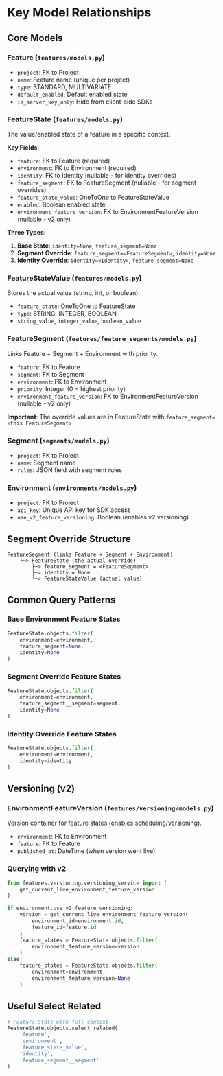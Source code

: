# Key Model Relationships

## Core Models

### Feature (`features/models.py`)
- `project`: FK to Project
- `name`: Feature name (unique per project)
- `type`: STANDARD, MULTIVARIATE
- `default_enabled`: Default enabled state
- `is_server_key_only`: Hide from client-side SDKs

### FeatureState (`features/models.py`)
The value/enabled state of a feature in a specific context.

**Key Fields**:
- `feature`: FK to Feature (required)
- `environment`: FK to Environment (required)
- `identity`: FK to Identity (nullable - for identity overrides)
- `feature_segment`: FK to FeatureSegment (nullable - for segment overrides)
- `feature_state_value`: OneToOne to FeatureStateValue
- `enabled`: Boolean enabled state
- `environment_feature_version`: FK to EnvironmentFeatureVersion (nullable - v2 only)

**Three Types**:
1. **Base State**: `identity=None`, `feature_segment=None`
2. **Segment Override**: `feature_segment=<FeatureSegment>`, `identity=None`
3. **Identity Override**: `identity=<Identity>`, `feature_segment=None`

### FeatureStateValue (`features/models.py`)
Stores the actual value (string, int, or boolean).
- `feature_state`: OneToOne to FeatureState
- `type`: STRING, INTEGER, BOOLEAN
- `string_value`, `integer_value`, `boolean_value`

### FeatureSegment (`features/feature_segments/models.py`)
Links Feature + Segment + Environment with priority.

- `feature`: FK to Feature
- `segment`: FK to Segment
- `environment`: FK to Environment
- `priority`: Integer (0 = highest priority)
- `environment_feature_version`: FK to EnvironmentFeatureVersion (nullable - v2 only)

**Important**: The override values are in FeatureState with `feature_segment=<this FeatureSegment>`

### Segment (`segments/models.py`)
- `project`: FK to Project
- `name`: Segment name
- `rules`: JSON field with segment rules

### Environment (`environments/models.py`)
- `project`: FK to Project
- `api_key`: Unique API key for SDK access
- `use_v2_feature_versioning`: Boolean (enables v2 versioning)

## Segment Override Structure

```
FeatureSegment (links Feature + Segment + Environment)
    └─> FeatureState (the actual override)
        ├─> feature_segment = <FeatureSegment>
        ├─> identity = None
        └─> FeatureStateValue (actual value)
```

## Common Query Patterns

### Base Environment Feature States
```python
FeatureState.objects.filter(
    environment=environment,
    feature_segment=None,
    identity=None
)
```

### Segment Override Feature States
```python
FeatureState.objects.filter(
    environment=environment,
    feature_segment__segment=segment,
    identity=None
)
```

### Identity Override Feature States
```python
FeatureState.objects.filter(
    environment=environment,
    identity=identity
)
```

## Versioning (v2)

### EnvironmentFeatureVersion (`features/versioning/models.py`)
Version container for feature states (enables scheduling/versioning).
- `environment`: FK to Environment
- `feature`: FK to Feature
- `published_at`: DateTime (when version went live)

### Querying with v2
```python
from features.versioning.versioning_service import (
    get_current_live_environment_feature_version
)

if environment.use_v2_feature_versioning:
    version = get_current_live_environment_feature_version(
        environment_id=environment.id,
        feature_id=feature.id
    )
    feature_states = FeatureState.objects.filter(
        environment_feature_version=version
    )
else:
    feature_states = FeatureState.objects.filter(
        environment=environment,
        environment_feature_version=None
    )
```

## Useful Select Related

```python
# Feature State with full context
FeatureState.objects.select_related(
    'feature',
    'environment',
    'feature_state_value',
    'identity',
    'feature_segment__segment'
)
```
